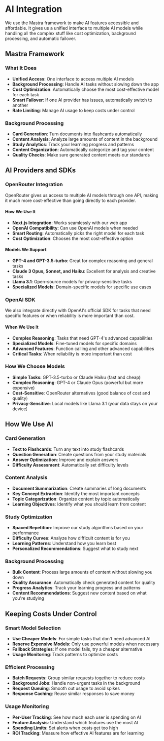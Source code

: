 # AI Integration

We use the Mastra framework to make AI features accessible and affordable. It gives us a unified interface to multiple AI models while handling all the complex stuff like cost optimization, background processing, and automatic failover.

## Mastra Framework

### What It Does

- **Unified Access**: One interface to access multiple AI models
- **Background Processing**: Handle AI tasks without slowing down the app
- **Cost Optimization**: Automatically choose the most cost-effective model for each task
- **Smart Failover**: If one AI provider has issues, automatically switch to another
- **Rate Limiting**: Manage AI usage to keep costs under control

### Background Processing

- **Card Generation**: Turn documents into flashcards automatically
- **Content Analysis**: Analyze large amounts of content in the background
- **Study Analytics**: Track your learning progress and patterns
- **Content Organization**: Automatically categorize and tag your content
- **Quality Checks**: Make sure generated content meets our standards

## AI Providers and SDKs

### OpenRouter Integration

OpenRouter gives us access to multiple AI models through one API, making it much more cost-effective than going directly to each provider.

#### How We Use It

- **Next.js Integration**: Works seamlessly with our web app
- **OpenAI Compatibility**: Can use OpenAI models when needed
- **Smart Routing**: Automatically picks the right model for each task
- **Cost Optimization**: Chooses the most cost-effective option

#### Models We Support

- **GPT-4 and GPT-3.5-turbo**: Great for complex reasoning and general tasks
- **Claude 3 Opus, Sonnet, and Haiku**: Excellent for analysis and creative tasks
- **Llama 3.1**: Open-source models for privacy-sensitive tasks
- **Specialized Models**: Domain-specific models for specific use cases

### OpenAI SDK

We also integrate directly with OpenAI's official SDK for tasks that need specific features or when reliability is more important than cost.

#### When We Use It

- **Complex Reasoning**: Tasks that need GPT-4's advanced capabilities
- **Specialized Models**: Fine-tuned models for specific domains
- **Advanced Features**: Function calling and other advanced capabilities
- **Critical Tasks**: When reliability is more important than cost

### How We Choose Models

- **Simple Tasks**: GPT-3.5-turbo or Claude Haiku (fast and cheap)
- **Complex Reasoning**: GPT-4 or Claude Opus (powerful but more expensive)
- **Cost-Sensitive**: OpenRouter alternatives (good balance of cost and quality)
- **Privacy-Sensitive**: Local models like Llama 3.1 (your data stays on your device)

## How We Use AI

### Card Generation

- **Text to Flashcards**: Turn any text into study flashcards
- **Question Generation**: Create questions from your study materials
- **Answer Optimization**: Improve and explain answers
- **Difficulty Assessment**: Automatically set difficulty levels

### Content Analysis

- **Document Summarization**: Create summaries of long documents
- **Key Concept Extraction**: Identify the most important concepts
- **Topic Categorization**: Organize content by topic automatically
- **Learning Objectives**: Identify what you should learn from content

### Study Optimization

- **Spaced Repetition**: Improve our study algorithms based on your performance
- **Difficulty Curves**: Analyze how difficult content is for you
- **Learning Patterns**: Understand how you learn best
- **Personalized Recommendations**: Suggest what to study next

### Background Processing

- **Bulk Content**: Process large amounts of content without slowing you down
- **Quality Assurance**: Automatically check generated content for quality
- **Progress Analytics**: Track your learning progress and patterns
- **Content Recommendations**: Suggest new content based on what you're studying

## Keeping Costs Under Control

### Smart Model Selection

- **Use Cheaper Models**: For simple tasks that don't need advanced AI
- **Reserve Expensive Models**: Only use powerful models when necessary
- **Fallback Strategies**: If one model fails, try a cheaper alternative
- **Usage Monitoring**: Track patterns to optimize costs

### Efficient Processing

- **Batch Requests**: Group similar requests together to reduce costs
- **Background Jobs**: Handle non-urgent tasks in the background
- **Request Queuing**: Smooth out usage to avoid spikes
- **Response Caching**: Reuse similar responses to save money

### Usage Monitoring

- **Per-User Tracking**: See how much each user is spending on AI
- **Feature Analysis**: Understand which features use the most AI
- **Spending Limits**: Set alerts when costs get too high
- **ROI Tracking**: Measure how effective AI features are for learning
